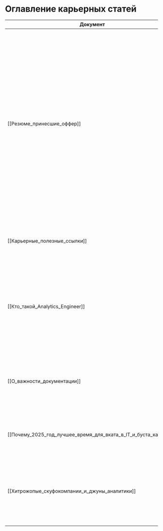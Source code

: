 # Оглавление карьерных статей

| Документ                                                        | Описание                                                                                                                                                                                                                                                                                                                                                          |
| --------------------------------------------------------------- | ----------------------------------------------------------------------------------------------------------------------------------------------------------------------------------------------------------------------------------------------------------------------------------------------------------------------------------------------------------------- |
| [[Резюме_принесшие_оффер]]                                      | Здесь хранится база резюме по различным направлениям, принесшие оффер своим обладателям. Также в таблице документа указан месяц получения оффера.  <br><br>**Если хотите добавить свое резюме, делайте его как отдельную статью с картинками и оформляйте PR!**<br><br>**Картинки для резюме подписываются по имени статьи с резюме с постфиксами _1, _2 и т.д.** |
| [[Карьерные_полезные_ссылки]]                                   | Полезные ссылки по карьерному развитию в BigData (каналы, статьи, книги, видосы и т.д.)                                                                                                                                                                                                                                                                           |
| [[Кто_такой_Analytics_Engineer]]                                | Статья про описание профессии Аналитика-разработчика. И ее сравнение с DWH-аналитиками. Сравнение Analytics Engineer на западе и DWH аналитиков в СНГ.                                                                                                                                                                                                            |
| [[О_важности_документации]]                                     | Ведение документации - часть ежедневной рутины айтишника и залог здорового состояния рабочих проектов!                                                                                                                                                                                                                                                            |
| [[Почему_2025_год_лучшее_время_для_вката_в_IT_и_буста_карьеры]] | Во времена кризиса стоит задуматься об ускорении своего карьерного развития…                                                                                                                                                                                                                                                                                      |
| [[Хитрожопые_скуфокомпании_и_джуны_аналитики]]                  | Истории из личного опыта - как я искал работу аналитиком данных без особого опыта в резюме и какие подляны от кабанычей я встретил                                                                                                                                                                                                                                |
